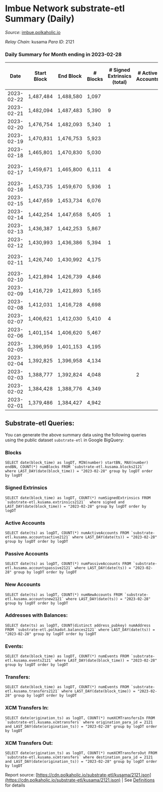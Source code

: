 # Imbue Network substrate-etl Summary (Daily)

_Source_: [imbue.polkaholic.io](https://imbue.polkaholic.io)

*Relay Chain*: kusama
*Para ID*: 2121



### Daily Summary for Month ending in 2023-02-28


| Date | Start Block | End Block | # Blocks | # Signed Extrinsics (total) | # Active Accounts | # Passive | # New | # Addresses with Balances | # Events | # Transfers | # XCM Transfers In | # XCM Transfers Out | Issues | 
| ---- | ----------- | --------- | -------- | --------------------------- | ----------------- | --------- | ----- | ------------------------- | -------- | ----------- | ------------------ | ------------------- | ------ |
| 2023-02-22 | 1,487,484 | 1,488,580 | 1,097 |  |  |  |  |  | 2,194 |   |   |   |  |
| 2023-02-21 | 1,482,094 | 1,487,483 | 5,390 | 9 |  |  |  |  | 10,839 | 1  |   |   |  |
| 2023-02-20 | 1,476,754 | 1,482,093 | 5,340 | 1 |  |  |  |  | 10,695 | 1  |   | 1  |  |
| 2023-02-19 | 1,470,831 | 1,476,753 | 5,923 |  |  |  |  |  | 11,849 |   |   |   |  |
| 2023-02-18 | 1,465,801 | 1,470,830 | 5,030 |  |  |  |  |  | 10,063 |   |   |   |  |
| 2023-02-17 | 1,459,671 | 1,465,800 | 6,111 | 4 |  |  |  |  | 12,261 |   | 1  |   | 19 missing (0.31%) |
| 2023-02-16 | 1,453,735 | 1,459,670 | 5,936 | 1 |  |  |  |  | 11,883 |   | 1  |   |  |
| 2023-02-15 | 1,447,659 | 1,453,734 | 6,076 |  |  |  |  |  | 12,155 |   |   |   |  |
| 2023-02-14 | 1,442,254 | 1,447,658 | 5,405 | 1 |  |  |  |  | 10,825 | 1  |   | 1  |  |
| 2023-02-13 | 1,436,387 | 1,442,253 | 5,867 |  |  |  |  |  | 11,738 |   |   |   |  |
| 2023-02-12 | 1,430,993 | 1,436,386 | 5,394 | 1 |  |  |  |  | 10,799 | 1  |   | 1  |  |
| 2023-02-11 | 1,426,740 | 1,430,992 | 4,175 |  |  |  |  |  | 8,352 |   |   |   | 78 missing (1.83%) |
| 2023-02-10 | 1,421,894 | 1,426,739 | 4,846 |  |  |  |  |  | 9,695 |   |   |   |  |
| 2023-02-09 | 1,416,729 | 1,421,893 | 5,165 |  |  |  |  |  | 10,337 |   | 1  |   |  |
| 2023-02-08 | 1,412,031 | 1,416,728 | 4,698 |  |  |  |  |  | 9,399 |   |   |   |  |
| 2023-02-07 | 1,406,621 | 1,412,030 | 5,410 | 4 |  |  |  |  | 10,856 | 4  |   | 4  |  |
| 2023-02-06 | 1,401,154 | 1,406,620 | 5,467 |  |  |  |  |  | 10,937 |   |   |   |  |
| 2023-02-05 | 1,396,959 | 1,401,153 | 4,195 |  |  |  |  |  | 8,392 |   |   |   |  |
| 2023-02-04 | 1,392,825 | 1,396,958 | 4,134 |  |  |  |  |  | 8,271 |   |   |   |  |
| 2023-02-03 | 1,388,777 | 1,392,824 | 4,048 |  | 2 |  |  | 336 | 8,098 |   |   |   |  |
| 2023-02-02 | 1,384,428 | 1,388,776 | 4,349 |  |  |  |  |  | 8,700 |   |   |   |  |
| 2023-02-01 | 1,379,486 | 1,384,427 | 4,942 |  |  |  |  |  | 9,887 |   |   |   |  |

## Substrate-etl Queries:
You can generate the above summary data using the following queries using the public dataset `substrate-etl` in Google BigQuery:


### Blocks
```
SELECT date(block_time) as logDT, MIN(number) startBN, MAX(number) endBN, COUNT(*) numBlocks FROM `substrate-etl.kusama.blocks2121`  where LAST_DAY(date(block_time)) = "2023-02-28" group by logDT order by logDT
```


### Signed Extrinsics
```
SELECT date(block_time) as logDT, COUNT(*) numSignedExtrinsics FROM `substrate-etl.kusama.extrinsics2121`  where signed and LAST_DAY(date(block_time)) = "2023-02-28" group by logDT order by logDT
```


### Active Accounts
```
SELECT date(ts) as logDT, COUNT(*) numActiveAccounts FROM `substrate-etl.kusama.accountsactive2121` where LAST_DAY(date(ts)) = "2023-02-28" group by logDT order by logDT
```


### Passive Accounts
```
SELECT date(ts) as logDT, COUNT(*) numPassiveAccounts FROM `substrate-etl.kusama.accountspassive2121` where LAST_DAY(date(ts)) = "2023-02-28" group by logDT order by logDT
```


### New Accounts
```
SELECT date(ts) as logDT, COUNT(*) numNewAccounts FROM `substrate-etl.kusama.accountsnew2121` where LAST_DAY(date(ts)) = "2023-02-28" group by logDT order by logDT
```


### Addresses with Balances:
```
SELECT date(ts) as logDT, COUNT(distinct address_pubkey) numAddress FROM `substrate-etl.polkadot.balances2121` where LAST_DAY(date(ts)) = "2023-02-28" group by logDT order by logDT
```


### Events:
```
SELECT date(block_time) as logDT, COUNT(*) numEvents FROM `substrate-etl.kusama.events2121` where LAST_DAY(date(block_time)) = "2023-02-28" group by logDT order by logDT
```


### Transfers:
```
SELECT date(block_time) as logDT, COUNT(*) numEvents FROM `substrate-etl.kusama.transfers2121` where LAST_DAY(date(block_time)) = "2023-02-28" group by logDT order by logDT
```


### XCM Transfers In:
```
SELECT date(origination_ts) as logDT, COUNT(*) numXCMTransfersIn FROM `substrate-etl.kusama.xcmtransfers` where origination_para_id = 2121 and LAST_DAY(date(origination_ts)) = "2023-02-28" group by logDT order by logDT
```


### XCM Transfers Out:
```
SELECT date(origination_ts) as logDT, COUNT(*) numXCMTransfersOut FROM `substrate-etl.kusama.xcmtransfers` where destination_para_id = 2121 and LAST_DAY(date(origination_ts)) = "2023-02-28" group by logDT order by logDT
```



Report source: [https://cdn.polkaholic.io/substrate-etl/kusama/2121.json](https://cdn.polkaholic.io/substrate-etl/kusama/2121.json) | See [Definitions](/DEFINITIONS.md) for details
